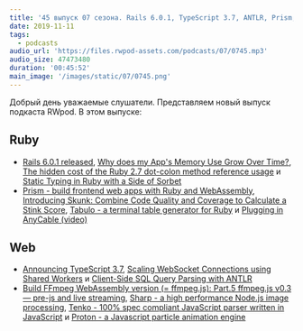 ```yaml
---
title: '45 выпуск 07 сезона. Rails 6.0.1, TypeScript 3.7, ANTLR, Prism, Skunk, FFmpeg.js, Sharp, Tenko, Proton и прочее'
date: 2019-11-11
tags:
  - podcasts
audio_url: 'https://files.rwpod-assets.com/podcasts/07/0745.mp3'
audio_size: 47473480
duration: '00:45:52'
main_image: '/images/static/07/0745.png'
---
```


Добрый день уважаемые слушатели. Представляем новый выпуск подкаста RWpod. В этом выпуске:

## Ruby

- [Rails 6.0.1 released](https://weblog.rubyonrails.org/2019/11/5/Rails-6-0-1-released/), [Why does my App's Memory Use Grow Over Time?](https://www.schneems.com/2019/11/07/why-does-my-apps-memory-usage-grow-asymptotically-over-time/), [The hidden cost of the Ruby 2.7 dot-colon method reference usage](https://mensfeld.pl/2019/11/the-hidden-cost-of-the-ruby-2-7-dot-colon-method-reference-usage/) и [Static Typing in Ruby with a Side of Sorbet](https://blog.heroku.com/static-typing-ruby-with-sorbet)
- [Prism - build frontend web apps with Ruby and WebAssembly](https://github.com/prism-rb/prism), [Introducing Skunk: Combine Code Quality and Coverage to Calculate a Stink Score](https://www.fastruby.io/blog/code-quality/intruducing-skunk-stink-score-calculator.html), [Tabulo - a terminal table generator for Ruby](https://github.com/matt-harvey/tabulo) и [Plugging in AnyCable (video)](https://www.driftingruby.com/episodes/plugging-in-anycable)

## Web

- [Announcing TypeScript 3.7](https://devblogs.microsoft.com/typescript/announcing-typescript-3-7/), [Scaling WebSocket Connections using Shared Workers](https://ayushgp.github.io/scaling-websockets-using-sharedworkers/) и [Client-Side SQL Query Parsing with ANTLR](https://rockset.com/blog/client-side-sql-query-parsing-with-antlr/)
- [Build FFmpeg WebAssembly version (= ffmpeg.js): Part.5 ffmpeg.js v0.3 — pre-js and live streaming](https://medium.com/@jeromewus/build-ffmpeg-webassembly-version-ffmpeg-js-part-5-ffmpeg-js-v0-3-pre-js-and-live-streaming-c1498939a74c), [Sharp - a high performance Node.js image processing](https://sharp.pixelplumbing.com/en/stable/), [Tenko - 100% spec compliant JavaScript parser written in JavaScript](https://github.com/pvdz/tenko) и [Proton - a Javascript particle animation engine](http://a-jie.github.io/Proton/)
